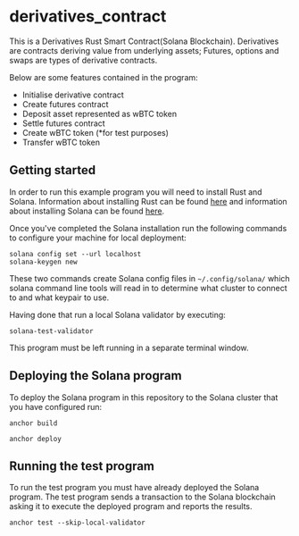 # derivatives_contract

This is a Derivatives Rust Smart Contract(Solana Blockchain).
Derivatives are contracts deriving value from underlying assets; Futures, options and swaps are types of derivative contracts.

Below are some features contained in the program:

- Initialise derivative contract
- Create futures contract
- Deposit asset represented as wBTC token
- Settle futures contract
- Create wBTC token (*for test purposes)
- Transfer wBTC token

## Getting started

In order to run this example program you will need to install Rust and
Solana. Information about installing Rust can be found
[here](https://rustup.rs/) and information about installing Solana can
be found [here](https://docs.solana.com/cli/install-solana-cli-tools).

Once you've completed the Solana installation run the following
commands to configure your machine for local deployment:

```
solana config set --url localhost
solana-keygen new
```

These two commands create Solana config files in `~/.config/solana/`
which solana command line tools will read in to determine what cluster
to connect to and what keypair to use.

Having done that run a local Solana validator by executing:

```
solana-test-validator
```

This program must be left running in a separate terminal window.

## Deploying the Solana program

To deploy the Solana program in this repository to the Solana cluster
that you have configured run:

```
anchor build
```

```
anchor deploy
```

## Running the test program

To run the test program you must have already deployed the Solana
program. The test program sends a transaction to the Solana
blockchain asking it to execute the deployed program and reports the
results.

```
anchor test --skip-local-validator
```
